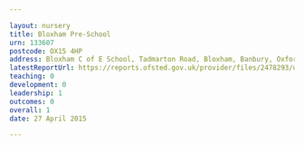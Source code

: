 ```yaml
---

layout: nursery
title: Bloxham Pre-School
urn: 133607
postcode: OX15 4HP
address: Bloxham C of E School, Tadmarton Road, Bloxham, Banbury, Oxfordshire, OX15 4HP
latestReportUrl: https://reports.ofsted.gov.uk/provider/files/2478293/urn/133607.pdf
teaching: 0
development: 0
leadership: 1
outcomes: 0
overall: 1
date: 27 April 2015

---
```

